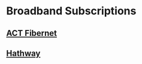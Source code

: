 # Broadband Subscriptions

## [ACT Fibernet](./act-fibernet/README.md)

## [Hathway](./hathway/README.md)
